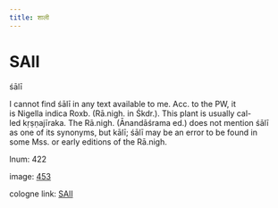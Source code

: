 ```yaml
---
title: शाली
---
```


# SAlI

śālī  <div n="P" />I cannot find śālī in any text available to me. Acc. to the PW, it <div n="lb" />is Nigella indica Roxb. (Rā.nigh. in Śkdr.). This plant is usually cal- <div n="lb" />led kṛṣṇajīraka. The Rā.nigh. (Ānandāśrama ed.) does not mention śālī <div n="lb" />as one of its synonyms, but kālī; śālī may be an error to be found in <div n="lb" />some Mss. or early editions of the Rā.nigh.

lnum: 422

image: [453](https://www.sanskrit-lexicon.uni-koeln.de/scans/csl-apidev/servepdf.php?dict=snp&page=453)

cologne link: [SAlI](https://sanskrit-lexicon.uni-koeln.de/scans/csl-apidev/getword.php?dict=snp&key=SAlI)

